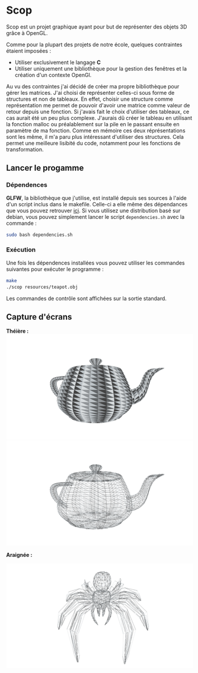 # Scop

Scop est un projet graphique ayant pour but de représenter des objets 3D grâce à OpenGL.

Comme pour la plupart des projets de notre école, quelques contraintes étaient imposées :

- Utiliser exclusivement le langage **C**
- Utiliser uniquement une bibliothèque pour la gestion des fenêtres et la création d'un contexte OpenGl.

Au vu des contraintes j'ai décidé de créer ma propre bibliothèque pour gérer les matrices. J'ai choisi de représenter celles-ci sous forme de structures et non de tableaux. En effet, choisir une structure comme représentation me permet de pouvoir d'avoir une matrice comme valeur de retour depuis une fonction. Si j'avais fait le choix d'utiliser des tableaux, ce cas aurait été un peu plus complexe. J'aurais dû créer le tableau en utilisant la fonction malloc ou préalablement sur la pile en le passant ensuite en paramètre de ma fonction. Comme en mémoire ces deux réprésentations sont les même, il m'a paru plus intéressant d'utiliser des structures.
Cela permet une meilleure lisibité du code, notamment pour les fonctions de transformation.

## Lancer le progamme

### Dépendences

**GLFW**, la bibliothèque que j'utilise, est installé depuis ses sources à l'aide d'un script inclus dans le makefile. Celle-ci a elle même des dépendances que vous pouvez retrouver [ici](https://www.glfw.org/docs/3.3/compile.html).
Si vous utilisez une distribution basé sur debian, vous pouvez simplement lancer le script `dependencies.sh` avec la commande :

```bash
sudo bash dependencies.sh
```

### Exécution

Une fois les dépendences installées vous pouvez utiliser les commandes suivantes pour exécuter le programme :

```bash
make
./scop resources/teapot.obj
```

Les commandes de contrôle sont affichées sur la sortie standard.

## Capture d'écrans

**Théière :**
![teapot_1](screenshots/teapot_1.png)
![teapot_2](screenshots/teapot_2.png)

**Araignée :**

![spider](screenshots/spider.png)
